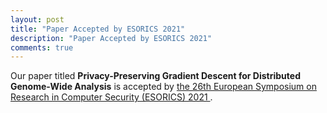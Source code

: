 ```yaml
---
layout: post
title: "Paper Accepted by ESORICS 2021"
description: "Paper Accepted by ESORICS 2021"
comments: true
---
```


Our paper titled <strong>Privacy-Preserving Gradient Descent for Distributed Genome-Wide Analysis</strong> is accepted by
<a href="https://esorics2021.athene-center.de/index.php/"> the 26th European Symposium on Research in Computer Security (ESORICS) 2021 </a>.
